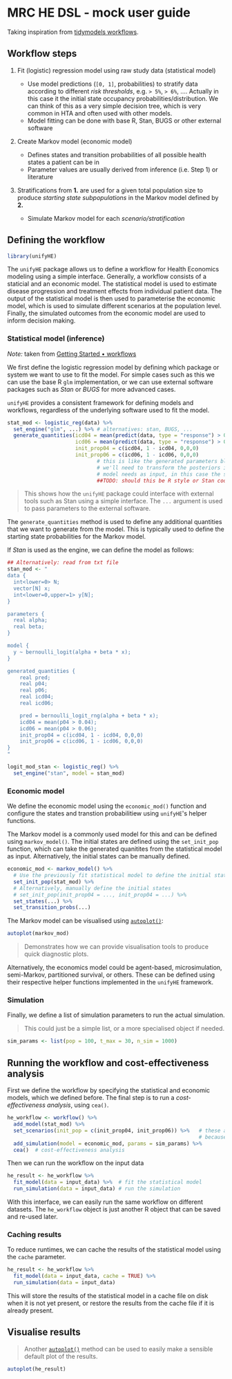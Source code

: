 # MRC HE DSL - mock user guide

Taking inspiration from [tidymodels workflows](https://workflows.tidymodels.org/articles/extras/getting-started.html).

## Workflow steps

1. Fit (logistic) regression model using raw study data (statistical model)
    - Use model predictions (`[0, 1]`, probabilities) to stratify data according to different *risk thresholds*, e.g. `> 5%`, `> 6%`, .... Actually in this case it the initial state occupancy probabilities/distribution. We can think of this as a very simple decision tree, which is very common in HTA and often used with other models.
    - Model fitting can be done with base R, Stan, BUGS or other external software

2. Create Markov model (economic model)
    - Defines states and transition probabilities of all possible health states a patient can be in
    - Parameter values are usually derived from inference (i.e. Step 1) or literature

3. Stratifications from **1.** are used for a given total population size to produce *starting state subpopulations* in the Markov model defined by **2.**
    - Simulate Markov model for each *scenario/stratification*

## Defining the workflow

```r
library(unifyHE)
```

The `unifyHE` package allows us to define a workflow for Health Economics modeling using a simple
interface. Generally, a workflow consists of a staticial and an economic model. The statistical
model is used to estimate disease progression and treatment effects from individual patient data.
The output of the statistical model is then used to parameterise the economic model, which is used
to simulate different scenarios at the population level. Finally, the simulated outcomes from the
economic model are used to inform decision making.

### Statistical model (inference)

*Note:* taken from [Getting Started • workflows](https://workflows.tidymodels.org/articles/extras/getting-started.html)

We first define the logistic regression model by defining which package or system we want to use to
fit the model. For simple cases such as this we can use the base R `glm` implementation, or we can
use external software packages such as *Stan* or *BUGS* for more advanced cases.

`unifyHE` provides a consistent framework for defining models and workflows, regardless of the underlying software used to fit the model.

```r
stat_mod <- logistic_reg(data) %>%
  set_engine("glm", ...) %>% # alternatives: stan, BUGS, ...
  generate_quantities(icd04 = mean(predict(data, type = "response") > 0.04)
                      icd06 = mean(predict(data, type = "response") > 0.06)
                      init_prop04 = c(icd04, 1 - icd04, 0,0,0)
                      init_prop06 = c(icd06, 1 - icd06, 0,0,0)
                             # this is like the generated parameters block in Stan code
                             # we'll need to transform the posteriors into what the simulation
                             # model needs as input, in this case the starting state probs
                             ##TODO: should this be R style or Stan code?
```

> This shows how the `unifyHE` package could interface with external tools such as Stan using a simple interface. The `...` argument is used to pass parameters to the external software.

The `generate_quantities` method is used to define any additional quantities that we want to
generate from the model. This is typically used to define the starting state probabilities for the
Markov model.

If *Stan* is used as the engine, we can define the model as follows:

```r
## Alternatively: read from txt file
stan_mod <- "
data {
  int<lower=0> N;
  vector[N] x;
  int<lower=0,upper=1> y[N];
}

parameters {
  real alpha;
  real beta;
}

model {
  y ~ bernoulli_logit(alpha + beta * x);
}

generated_quantities {
    real pred;
    real p04;
    real p06;
    real icd04;
    real icd06;

    pred = bernoulli_logit_rng(alpha + beta * x);
    icd04 = mean(p04 > 0.04);
    icd06 = mean(p04 > 0.06);
    init_prop04 = c(icd04, 1 - icd04, 0,0,0)
    init_prop06 = c(icd06, 1 - icd06, 0,0,0)
}
"

logit_mod_stan <- logistic_reg() %>%
  set_engine("stan", model = stan_mod)
```

### Economic model

We define the economic model using the `economic_mod()` function and configure the states and transtion
probabilitiew using `unifyHE`'s helper functions.

The Markov model is a commonly used model for this and can be defined using `markov_model()`. 
The initial states are defined using the `set_init_pop` function, which can take the generated
quanitites from the statistical model as input. Alternatively, the initial states can be manually defined.

```r
economic_mod <- markov_model() %>%
  # Use the previously fit statistical model to define the initial states
  set_init_pop(stat_mod) %>%
  # Alternatively, manually define the initial states
  # set_init_pop(init_prop04 = ..., init_prop04 = ...) %>%
  set_states(...) %>%
  set_transition_probs(...)
```

The Markov model can be visualised using [`autoplot()`](https://ggplot2.tidyverse.org/reference/autoplot.html):

```r
autoplot(markov_mod)
```

> Demonstrates how we can provide visualisation tools to produce quick diagnostic plots.

Alternatively, the economics model could be agent-based, microsimulation, semi-Markov, partitioned survival,
or others. These can be defined using their respective helper functions implemented in the `unifyHE` framework.

### Simulation

Finally, we define a list of simulation parameters to run the actual simulation.

> This could just be a simple list, or a more specialised object if needed.

```r
sim_params <- list(pop = 100, t_max = 30, n_sim = 1000)
```

## Running the workflow and cost-effectiveness analysis

First we define the workflow by specifying the statistical and economic models, which we defined before.
The final step is to run a *cost-effectiveness analysis*, using `cea()`.

```r
he_workflow <- workflow() %>%
  add_model(stat_mod) %>%
  set_scenarios(init_pop = c(init_prop04, init_prop06)) %>%   # these are the input parameters that are different between scenarios
                                                              # because stat_mod could return others, like transition probs
  add_simulation(model = economic_mod, params = sim_params) %>%
  cea()  # cost-effectiveness analysis
```

Then we can run the workflow on the input data

```r
he_result <- he_workflow %>%
  fit_model(data = input_data) %>%  # fit the statistical model
  run_simulation(data = input_data) # run the simulation
```

With this interface, we can easily run the same workflow on different datasets. The `he_workflow`
object is just another R object that can be saved and re-used later.

### Caching results

To reduce runtimes, we can cache the results of the statistical model using the `cache` parameter.

```r
he_result <- he_workflow %>%
  fit_model(data = input_data, cache = TRUE) %>%
  run_simulation(data = input_data)
```

This will store the results of the statistical model in a cache file on disk when it is not yet
present, or restore the results from the cache file if it is already present.

## Visualise results

> Another [`autoplot()`](https://ggplot2.tidyverse.org/reference/autoplot.html) method can be used to easily make a sensible default plot of the results.

```r
autoplot(he_result)
```
